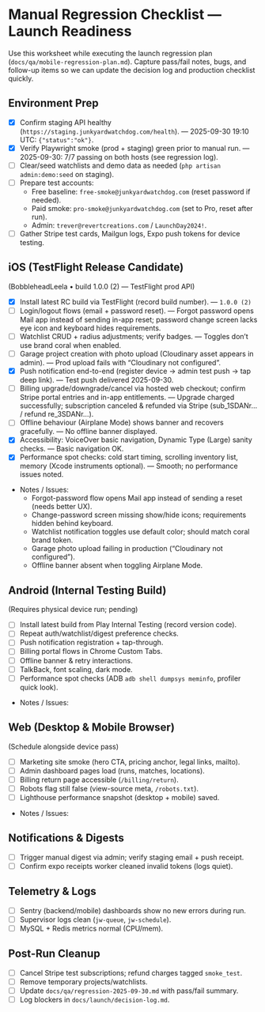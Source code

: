 # Manual Regression Checklist — Launch Readiness

Use this worksheet while executing the launch regression plan (`docs/qa/mobile-regression-plan.md`). Capture pass/fail notes, bugs, and follow-up items so we can update the decision log and production checklist quickly.

## Environment Prep
- [x] Confirm staging API healthy (`https://staging.junkyardwatchdog.com/health`). — 2025-09-30 19:10 UTC: `{"status":"ok"}`.
- [x] Verify Playwright smoke (prod + staging) green prior to manual run. — 2025-09-30: 7/7 passing on both hosts (see regression log).
- [ ] Clear/seed watchlists and demo data as needed (`php artisan admin:demo:seed` on staging).
- [ ] Prepare test accounts:
  - Free baseline: `free-smoke@junkyardwatchdog.com` (reset password if needed).
  - Paid smoke: `pro-smoke@junkyardwatchdog.com` (set to Pro, reset after run).
  - Admin: `trever@revertcreations.com` / `LaunchDay2024!`.
- [ ] Gather Stripe test cards, Mailgun logs, Expo push tokens for device testing.

## iOS (TestFlight Release Candidate)
(BobbleheadLeela • build 1.0.0 (2) — TestFlight prod API)
- [x] Install latest RC build via TestFlight (record build number). — `1.0.0 (2)`
- [ ] Login/logout flows (email + password reset). — Forgot password opens Mail app instead of sending in-app reset; password change screen lacks eye icon and keyboard hides requirements.
- [ ] Watchlist CRUD + radius adjustments; verify badges. — Toggles don’t use brand coral when enabled.
- [ ] Garage project creation with photo upload (Cloudinary asset appears in admin). — Prod upload fails with “Cloudinary not configured”.
- [x] Push notification end-to-end (register device → admin test push → tap deep link). — Test push delivered 2025-09-30.
- [ ] Billing upgrade/downgrade/cancel via hosted web checkout; confirm Stripe portal entries and in-app entitlements. — Upgrade charged successfully; subscription canceled & refunded via Stripe (sub_1SDANr… / refund re_3SDANr…).
- [ ] Offline behaviour (Airplane Mode) shows banner and recovers gracefully. — No offline banner displayed.
- [x] Accessibility: VoiceOver basic navigation, Dynamic Type (Large) sanity checks. — Basic navigation OK.
- [x] Performance spot checks: cold start timing, scrolling inventory list, memory (Xcode instruments optional). — Smooth; no performance issues noted.
- Notes / Issues:
  - Forgot-password flow opens Mail app instead of sending a reset (needs better UX).
  - Change-password screen missing show/hide icons; requirements hidden behind keyboard.
  - Watchlist notification toggles use default color; should match coral brand token.
  - Garage photo upload failing in production (“Cloudinary not configured”).
  - Offline banner absent when toggling Airplane Mode.

## Android (Internal Testing Build)
(Requires physical device run; pending)
- [ ] Install latest build from Play Internal Testing (record version code).
- [ ] Repeat auth/watchlist/digest preference checks.
- [ ] Push notification registration + tap-through.
- [ ] Billing portal flows in Chrome Custom Tabs.
- [ ] Offline banner & retry interactions.
- [ ] TalkBack, font scaling, dark mode.
- [ ] Performance spot checks (ADB `adb shell dumpsys meminfo`, profiler quick look).
- Notes / Issues:

## Web (Desktop & Mobile Browser)
(Schedule alongside device pass)
- [ ] Marketing site smoke (hero CTA, pricing anchor, legal links, mailto).
- [ ] Admin dashboard pages load (runs, matches, locations).
- [ ] Billing return page accessible (`/billing/return`).
- [ ] Robots flag still false (view-source meta, `/robots.txt`).
- [ ] Lighthouse performance snapshot (desktop + mobile) saved.
- Notes / Issues:

## Notifications & Digests
- [ ] Trigger manual digest via admin; verify staging email + push receipt.
- [ ] Confirm expo receipts worker cleaned invalid tokens (logs quiet).

## Telemetry & Logs
- [ ] Sentry (backend/mobile) dashboards show no new errors during run.
- [ ] Supervisor logs clean (`jw-queue`, `jw-schedule`).
- [ ] MySQL + Redis metrics normal (CPU/mem).

## Post-Run Cleanup
- [ ] Cancel Stripe test subscriptions; refund charges tagged `smoke_test`.
- [ ] Remove temporary projects/watchlists.
- [ ] Update `docs/qa/regression-2025-09-30.md` with pass/fail summary.
- [ ] Log blockers in `docs/launch/decision-log.md`.
